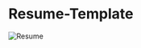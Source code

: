 # Resume-Template

![Resume](/Resume-Template/Images/Resume(1)?raw=true "Resume Template")
          

